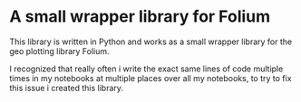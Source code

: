 # A small wrapper library for Folium

This library is written in Python and works as a small wrapper library for the geo plotting library Folium.

I recognized that really often i write the exact same lines of code multiple times in my notebooks at multiple places over all my notebooks, to try to fix this issue i created this library.
